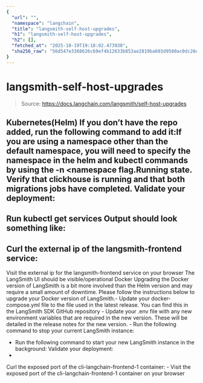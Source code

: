 ```yaml
---
{
  "url": "",
  "namespace": "langchain",
  "title": "langsmith-self-host-upgrades",
  "h1": "langsmith-self-host-upgrades",
  "h2": [],
  "fetched_at": "2025-10-19T19:18:02.473930",
  "sha256_raw": "56d547e3368626c69ef4b12633b853ae2819ba603d9580ac0dc26e66a7d04c18"
}
---
```


# langsmith-self-host-upgrades

> Source: https://docs.langchain.com/langsmith/self-host-upgrades

Kubernetes(Helm)
If you don’t have the repo added, run the following command to add it:If you are using a namespace other than the default namespace, you will need to specify the namespace in the
helm
and kubectl
commands by using the -n <namespace
flag.Running
state. Verify that clickhouse is running and that both migrations
jobs have completed.
Validate your deployment:
-
Run
kubectl get services
Output should look something like:
-
Curl the external ip of the
langsmith-frontend
service:
-
Visit the external ip for the
langsmith-frontend
service on your browser The LangSmith UI should be visible/operational
Docker
Upgrading the Docker version of LangSmith is a bit more involved than the Helm version and may require a small amount of downtime. Please follow the instructions below to upgrade your Docker version of LangSmith.- Update your
docker-compose.yml
file to the file used in the latest release. You can find this in the LangSmith SDK GitHub repository - Update your
.env
file with any new environment variables that are required in the new version. These will be detailed in the release notes for the new version. - Run the following command to stop your current LangSmith instance:
- Run the following command to start your new LangSmith instance in the background:
Validate your deployment:
-
Curl the exposed port of the
cli-langchain-frontend-1
container: -
Visit the exposed port of the
cli-langchain-frontend-1
container on your browser